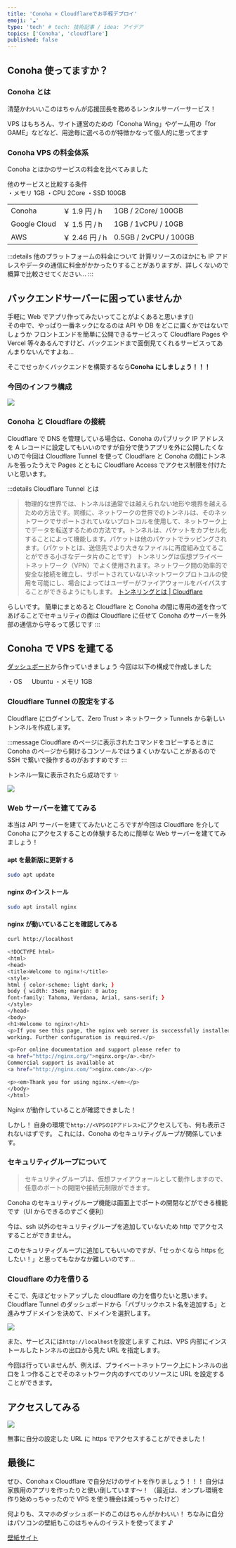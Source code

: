```yaml
---
title: 'Conoha × Cloudflareでお手軽デプロイ'
emoji: '☁️'
type: 'tech' # tech: 技術記事 / idea: アイデア
topics: ['Conoha', 'cloudflare']
published: false
---
```


## Conoha 使ってますか？

### Conoha とは

清楚かわいいこのはちゃんが応援団長を務めるレンタルサーバーサービス！

VPS はもちろん、サイト運営のための「Conoha Wing」やゲーム用の「for GAME」などなど、用途毎に選べるのが特徴かなって個人的に思ってます

### Conoha VPS の料金体系

Conoha とほかのサービスの料金を比べてみました

他のサービスと比較する条件  
・メモリ 1GB
・CPU 2Core
・SSD 100GB

|              |                |                       |
| ------------ | -------------- | --------------------- |
| Conoha       | ￥ 1.9 円 / h  | 1GB / 2Core/ 100GB    |
| Google Cloud | ￥ 1.5 円 / h  | 1GB / 1vCPU / 10GB    |
| AWS          | ￥ 2.46 円 / h | 0.5GB / 2vCPU / 100GB |

:::details 他のプラットフォームの料金について
計算リソースのほかにも IP アドレスやデータの通信に料金がかかったりすることがありますが、詳しくないので概算で比較させてください...
:::

## バックエンドサーバーに困っていませんか

手軽に Web でアプリ作ってみたいってことがよくあると思います()  
その中で、やっぱり一番ネックになるのは API や DB をどこに置くかではないでしょうか
フロントエンドを簡単に公開できるサービスって Cloudflare Pages や Vercel 等々あるんですけど、バックエンドまで面倒見てくれるサービスってあんまりないんですよね...

そこでせっかくバックエンドを構築するなら**Conoha にしましょう！！！**

### 今回のインフラ構成

![](/images/20241224/infra.png)

### Conoha と Cloudflare の接続

Cloudflare で DNS を管理している場合は、Conoha のパブリック IP アドレスを A レコードに設定してもいいのですが自分で使うアプリを外に公開したくないので今回は Cloudflare Tunnel を使って Cloudflare と Conoha の間にトンネルを張ったうえで Pages とともに Cloudflare Access でアクセス制限を付けたいと思います。

:::details Cloudflare Tunnel とは

> 物理的な世界では、トンネルは通常では越えられない地形や境界を越えるための方法です。同様に、ネットワークの世界でのトンネルは、そのネットワークでサポートされていないプロトコルを使用して、ネットワーク上でデータを転送するための方法です。トンネルは、パケットをカプセル化することによって機能します。パケットは他のパケットでラッピングされます。（パケットとは、送信先でより大きなファイルに再度組み立てることができる小さなデータ片のことです）
> トンネリングは仮想プライベートネットワーク（VPN）でよく使用されます。ネットワーク間の効率的で安全な接続を確立し、サポートされていないネットワークプロトコルの使用を可能にし、場合によってはユーザーがファイアウォールをバイパスすることができるようにもします。
> [トンネリングとは | Cloudflare](https://www.cloudflare.com/ja-jp/learning/network-layer/what-is-tunneling/)

らしいです。
簡単にまとめると Cloudflare と Conoha の間に専用の道を作ってあげることでセキュリティの面は Cloudflare に任せて Conoha のサーバーを外部の通信から守るって感じです
:::

## Conoha で VPS を建てる

[ダッシュボード](https://manage.conoha.jp/Dashboard/)から作っていきましょう
今回は以下の構成で作成しました

・OS 　 Ubuntu
・メモリ 1GB

### Cloudflare Tunnel の設定をする

Cloudflare にログインして、Zero Trust > ネットワーク > Tunnels から新しいトンネルを作成します。

:::message
Cloudflare のページに表示されたコマンドをコピーするときに Conoha のページから開けるコンソールではうまくいかないことがあるので SSH で繋いで操作するのがおすすめです
:::

トンネル一覧に表示されたら成功です ✨

![](/images/20241224/cf-tunnel-success.png)

### Web サーバーを建ててみる

本当は API サーバーを建ててみたいところですが今回は Cloudflare を介して Conoha にアクセスすることの体験するために簡単な Web サーバーを建ててみましょう！

#### apt を最新版に更新する

```bash
sudo apt update
```

#### nginx のインストール

```bash
sudo apt install nginx
```

#### nginx が動いていることを確認してみる

```bash
curl http://localhost
```

```bash
<!DOCTYPE html>
<html>
<head>
<title>Welcome to nginx!</title>
<style>
html { color-scheme: light dark; }
body { width: 35em; margin: 0 auto;
font-family: Tahoma, Verdana, Arial, sans-serif; }
</style>
</head>
<body>
<h1>Welcome to nginx!</h1>
<p>If you see this page, the nginx web server is successfully installed and
working. Further configuration is required.</p>

<p>For online documentation and support please refer to
<a href="http://nginx.org/">nginx.org</a>.<br/>
Commercial support is available at
<a href="http://nginx.com/">nginx.com</a>.</p>

<p><em>Thank you for using nginx.</em></p>
</body>
</html>
```

Nginx が動作していることが確認できました！

しかし！
自身の環境で`http://<VPSのIPアドレス>`にアクセスしても、何も表示されないはずです。
これには、Conoha のセキュリティグループが関係しています。

### セキュリティグループについて

> セキュリティグループは、仮想ファイアウォールとして動作しますので、任意のポートの開閉や接続元制限ができます。

Conoha のセキュリティグループ機能は画面上でポートの開閉などができる機能です（UI からできるのすごく便利）

今は、ssh 以外のセキュリティグループを追加していないため http でアクセスすることができません。

このセキュリティグループに追加してもいいのですが、「せっかくなら https 化したい！」と思ってもなかなか難しいのです...

### Cloudflare の力を借りる

そこで、先ほどセットアップした cloudflare の力を借りたいと思います。
Cloudflare Tunnel のダッシュボードから「パブリックホスト名を追加する」と進みサブドメインを決めて、ドメインを選択します。

![](/images/20241224/cf-tunnel-url.png)

また、サービスには`http://localhost`を設定します
これは、VPS 内部にインストールしたトンネルの出口から見た URL を指定します。

今回は行っていませんが、例えば、プライベートネットワーク上にトンネルの出口を１つ作ることでそのネットワーク内のすべてのリソースに URL を設定することができます。

## アクセスしてみる

![](/images/20241224/nginx.png)

無事に自分の設定した URL に https でアクセスすることができました！

## 最後に

ぜひ、Conoha x Cloudflare で自分だけのサイトを作りましょう！！！
自分は家族用のアプリを作ったりと使い倒しています～！
（最近は、オンプレ環境を作り始めっちゃったので VPS を使う機会は減っちゃったけど）

何よりも、スマホのダッシュボードのこのはちゃんがかわいい！
ちなみに自分はパソコンの壁紙もこのはちゃんのイラストを使ってます ♪

[壁紙サイト](https://conoha.mikumo.com/wallpaper/)
